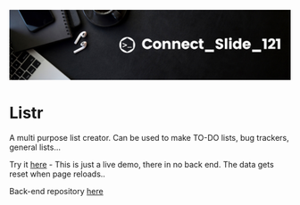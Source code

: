 ![alt text](https://github.com/Connectslide121/Listr/blob/master/Connect_banner_github.png)

# Listr

A multi purpose list creator. Can be used to make TO-DO lists, bug trackers, general lists... 

Try it [here](https://connectslide121.github.io/Listr-livedemo/) - This is just a live demo, there in no back end. The data gets reset when page reloads..

Back-end repository [here](https://github.com/Connectslide121/Listr-API)
